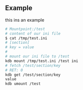 ## Example ##

this ins an example

```sh
# Mountpoint:/test
# content of our ini file
$ cat /tmp/test.ini
# [section]
# key = value
#
# mount our ini file to /test
kdb mount /tmp/test.ini /test ini
# fetch /test/section/key
# RET: 0
kdb get /test/section/key
value
kdb umount /test
```
